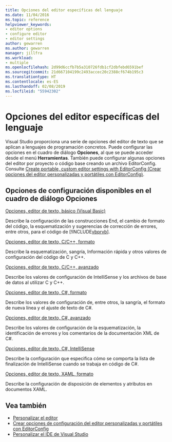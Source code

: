 ```yaml
---
title: Opciones del editor específicas del lenguaje
ms.date: 11/04/2016
ms.topic: reference
helpviewer_keywords:
- editor options
- configure editor
- editor settings
author: gewarren
ms.author: gewarren
manager: jillfra
ms.workload:
- multiple
ms.openlocfilehash: 2d99d6ccfb7b5a310726fdb1cf2dbfebd6591bef
ms.sourcegitcommit: 21d667104199c2493accec20c2388cf674b195c3
ms.translationtype: HT
ms.contentlocale: es-ES
ms.lasthandoff: 02/08/2019
ms.locfileid: "55942302"
---
```

# <a name="setting-language-specific-editor-options"></a>Opciones del editor específicas del lenguaje

Visual Studio proporciona una serie de opciones del editor de texto que se aplican a lenguajes de programación concretos. Puede configurar las opciones en el cuadro de diálogo **Opciones**, al que se puede acceder desde el menú **Herramientas**. También puede configurar algunas opciones del editor por proyecto o código base creando un archivo EditorConfig. Consulte [Create portable, custom editor settings with EditorConfig (Crear opciones del editor personalizadas y portátiles con EditorConfig)](../../ide/create-portable-custom-editor-options.md).

## <a name="settings-available-in-the-options-dialog-box"></a>Opciones de configuración disponibles en el cuadro de diálogo Opciones

 [Opciones, editor de texto, básico (Visual Basic)](../../ide/reference/options-text-editor-basic-visual-basic.md)

 Describe la configuración de las construcciones End, el cambio de formato del código, la esquematización y sugerencias de corrección de errores, entre otros, para el código de [!INCLUDE[vbprvb](../../code-quality/includes/vbprvb_md.md)].

 [Opciones, editor de texto, C/C++, formato](../../ide/reference/options-text-editor-c-cpp-formatting.md)

 Describe la esquematización, sangría, Información rápida y otros valores de configuración del código de C y C++.

 [Opciones, editor de texto, C/C++, avanzado](../../ide/reference/options-text-editor-c-cpp-advanced.md)

 Describe los valores de configuración de IntelliSense y los archivos de base de datos al utilizar C y C++.

 [Opciones, editor de texto, C#, formato](../../ide/reference/options-text-editor-csharp-formatting.md)

 Describe los valores de configuración de, entre otros, la sangría, el formato de nueva línea y el ajuste de texto de C#.

 [Opciones, editor de texto, C#, avanzado](../../ide/reference/options-text-editor-csharp-advanced.md)

 Describe los valores de configuración de la esquematización, la identificación de errores y los comentarios de la documentación XML de C#.

 [Opciones, editor de texto, C#, IntelliSense](../../ide/reference/options-text-editor-csharp-intellisense.md)

 Describe la configuración que especifica cómo se comporta la lista de finalización de IntelliSense cuando se trabaja en código de C#.

 [Opciones, editor de texto, XAML, formato](../../ide/reference/options-text-editor-xaml-formatting.md)

 Describe la configuración de disposición de elementos y atributos en documentos XAML.

## <a name="see-also"></a>Vea también

- [Personalizar el editor](../../ide/customizing-the-editor.md)
- [Crear opciones de configuración del editor personalizadas y portátiles con EditorConfig](../../ide/create-portable-custom-editor-options.md)
- [Personalizar el IDE de Visual Studio](../../ide/personalizing-the-visual-studio-ide.md)